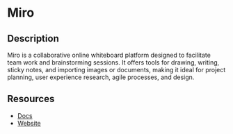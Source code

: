 # Miro

## Description

Miro is a collaborative online whiteboard platform designed to facilitate team work and brainstorming sessions. It offers tools for drawing, writing, sticky notes, and importing images or documents, making it ideal for project planning, user experience research, agile processes, and design.

## Resources

- [Docs](https://developers.miro.com/docs)
- [Website](miro.com)
